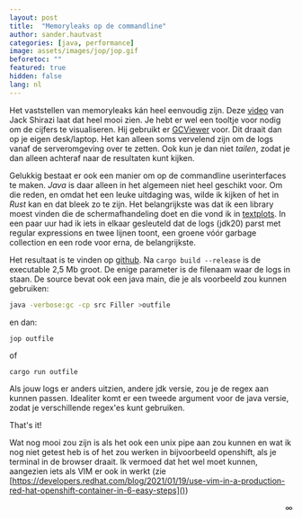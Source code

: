 ```yaml
---
layout: post
title:  "Memoryleaks op de commandline"
author: sander.hautvast
categories: [java, performance]
image: assets/images/jop/jop.gif
beforetoc: ""
featured: true
hidden: false
lang: nl
---
```

Het vaststellen van memoryleaks kán heel eenvoudig zijn. Deze [video](https://youtu.be/JoQN4xoXY5Y) van Jack Shirazi laat dat heel mooi
zien. Je hebt er wel een tooltje voor nodig om de cijfers te visualiseren. Hij gebruikt er [GCViewer](https://github.com/chewiebug/GCViewer)
voor. Dit draait dan op je eigen desk/laptop. Het kan alleen soms vervelend zijn om de logs vanaf de serveromgeving over te zetten. Ook kun je
dan niet _tailen_, zodat je dan alleen achteraf naar de resultaten kunt kijken.

Gelukkig bestaat er ook een manier om op de commandline userinterfaces te maken. _Java_ is daar alleen in het algemeen niet heel geschikt voor.
Om die reden, en omdat het een leuke uitdaging was, wilde ik kijken of het in _Rust_ kan en dat bleek zo te zijn. Het belangrijkste was
dat ik een library moest vinden die de schermafhandeling doet en die vond ik in [textplots](https://github.com/loony-bean/textplots-rs). 
In een paar uur had ik iets in elkaar gesleuteld dat de logs (jdk20) parst met regular expressions en twee lijnen toont, een groene vóór garbage 
collection en een rode voor erna, de belangrijkste. 

Het resultaat is te vinden op [github](https://github.com/shautvast/jop). Na `cargo build --release` is de executable 2,5 Mb groot. De enige
parameter is de filenaam waar de logs in staan. De source bevat ook een java main, die je als voorbeeld zou kunnen gebruiken:
```bash
java -verbose:gc -cp src Filler >outfile
```

en dan:
```shell
jop outfile
```
of
```shell
cargo run outfile
```

Als jouw logs er anders uitzien, andere jdk versie, zou je de regex aan kunnen passen. Idealiter komt er een tweede argument
voor de java versie, zodat je verschillende regex'es kunt gebruiken.

That's it!

Wat nog mooi zou zijn is als het ook een unix pipe aan zou kunnen en wat ik nog niet getest heb is of het zou werken in bijvoorbeeld
openshift, als je terminal in de browser draait. Ik vermoed dat het wel moet kunnen, aangezien iets als VIM er ook in werkt 
(zie [https://developers.redhat.com/blog/2021/01/19/use-vim-in-a-production-red-hat-openshift-container-in-6-easy-steps]())

<div style="text-align: right">∞</div>